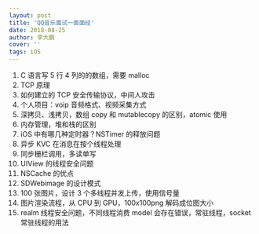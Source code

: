 ```yaml
---
layout: post
title: 'QQ音乐面试一面面经'
date: 2018-08-25
author: 李大鹏
cover: ''
tags: iOS
---
```


1. C 语言写 5 行 4 列的的数组，需要 malloc
2. TCP 原理
3. 如何建立的 TCP 安全传输协议，中间人攻击
4. 个人项目：voip 音频格式、视频采集方式
5. 深拷贝、浅拷贝，数组 copy 和 mutablecopy 的区别，atomic 使用
6. 内存管理，堆和栈的区别
7. iOS 中有哪几种定时器？NSTimer 的释放问题
8. 异步 KVC 在消息在按个线程处理
9. 同步栅栏调用，多读单写
10. UIView 的线程安全问题
11. NSCache 的优点
12. SDWebimage 的设计模式
13. 100 张图片，设计 3 个多线程并发上传，使用信号量
14. 图片渲染流程，从 CPU 到 GPU，100x100png 解码成位图大小
15. realm 线程安全问题，不同线程消费 model 会存在错误，常驻线程，socket 常驻线程的用法

